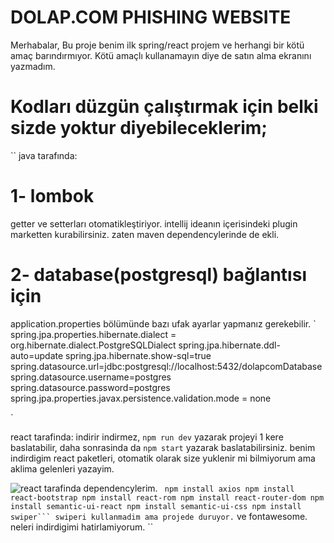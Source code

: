 # DOLAP.COM PHISHING WEBSITE  

Merhabalar,
Bu proje benim ilk spring/react projem ve herhangi bir kötü amaç barındırmıyor. Kötü amaçlı kullanamayın diye de satın alma ekranını yazmadım.


# Kodları düzgün çalıştırmak için belki sizde yoktur diyebileceklerim;
``
java tarafında:
# 1- lombok
getter ve setterları otomatikleştiriyor. intellij ideanın içerisindeki plugin marketten kurabilirsiniz. zaten maven dependencylerinde de ekli.

# 2- database(postgresql) bağlantısı için
application.properties bölümünde bazı ufak ayarlar yapmanız gerekebilir.
`
spring.jpa.properties.hibernate.dialect = org.hibernate.dialect.PostgreSQLDialect
spring.jpa.hibernate.ddl-auto=update
spring.jpa.hibernate.show-sql=true
spring.datasource.url=jdbc:postgresql://localhost:5432/dolapcomDatabase
spring.datasource.username=postgres
spring.datasource.password=postgres
spring.jpa.properties.javax.persistence.validation.mode = none

`

react tarafinda:
indirir indirmez, ```npm run dev``` yazarak projeyi 1 kere baslatabilir, daha sonrasinda da ```npm start``` yazarak baslatabilirsiniz.
benim indirdigim react paketleri, otomatik olarak size yuklenir mi bilmiyorum ama aklima gelenleri yazayim.

![react tarafinda dependencylerim.](https://github.com/emirhankarakoc/dolapcom/assets/101813995/17a819d0-a111-4d8f-a0ee-ad2219406c27)
`
npm install axios
npm install react-bootstrap
npm install react-rom
npm install react-router-dom
npm install semantic-ui-react
npm install semantic-ui-css
npm install swiper```
swiperi kullanmadim ama projede duruyor.`
ve fontawesome. neleri indirdigimi hatirlamiyorum.
``
